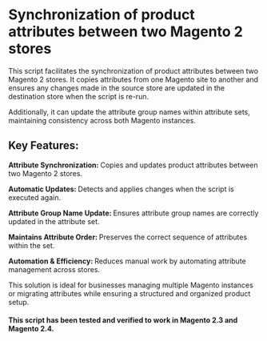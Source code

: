 # Synchronization of product attributes between two Magento 2 stores

This script facilitates the synchronization of product attributes between two Magento 2 stores. It copies attributes from one Magento site to another and ensures any changes made in the source store are updated in the destination store when the script is re-run. 

Additionally, it can update the attribute group names within attribute sets, maintaining consistency across both Magento instances.

## Key Features:

<strong>Attribute Synchronization: </strong> Copies and updates product attributes between two Magento 2 stores. <br>

<strong>Automatic Updates: </strong> Detects and applies changes when the script is executed again. <br>

<strong>Attribute Group Name Update: </strong> Ensures attribute group names are correctly updated in the attribute set.<br>

<strong>Maintains Attribute Order: </strong> Preserves the correct sequence of attributes within the set. <br>

<strong>Automation & Efficiency: </strong> Reduces manual work by automating attribute management across stores. <br>

This solution is ideal for businesses managing multiple Magento instances or migrating attributes while ensuring a structured and organized product setup.

#### This script has been tested and verified to work in Magento 2.3 and Magento 2.4.